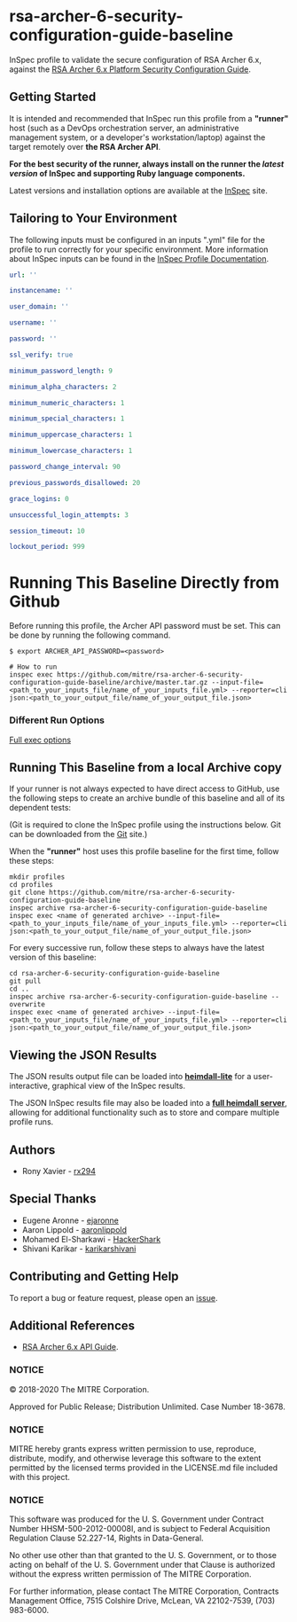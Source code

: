 # rsa-archer-6-security-configuration-guide-baseline

InSpec profile to validate the secure configuration of RSA Archer 6.x, against the [RSA Archer 6.x Platform Security Configuration Guide](https://community.rsa.com/docs/DOC-32567). 

## Getting Started

It is intended and recommended that InSpec run this profile from a __"runner"__ host (such as a DevOps orchestration server, an administrative management system, or a developer's workstation/laptop) against the target remotely over __the RSA Archer API__.

__For the best security of the runner, always install on the runner the _latest version_ of InSpec and supporting Ruby language components.__ 

Latest versions and installation options are available at the [InSpec](http://inspec.io/) site.

## Tailoring to Your Environment
The following inputs must be configured in an inputs ".yml" file for the profile to run correctly for your specific environment. More information about InSpec inputs can be found in the [InSpec Profile Documentation](https://www.inspec.io/docs/reference/profiles/).

```yaml
url: ''

instancename: ''

user_domain: ''

username: ''

password: ''

ssl_verify: true

minimum_password_length: 9

minimum_alpha_characters: 2

minimum_numeric_characters: 1

minimum_special_characters: 1

minimum_uppercase_characters: 1

minimum_lowercase_characters: 1

password_change_interval: 90

previous_passwords_disallowed: 20

grace_logins: 0

unsuccessful_login_attempts: 3

session_timeout: 10

lockout_period: 999
```

# Running This Baseline Directly from Github

Before running this profile, the Archer API password must be set. This can be done by running the following command. 

    $ export ARCHER_API_PASSWORD=<password>

```
# How to run
inspec exec https://github.com/mitre/rsa-archer-6-security-configuration-guide-baseline/archive/master.tar.gz --input-file=<path_to_your_inputs_file/name_of_your_inputs_file.yml> --reporter=cli json:<path_to_your_output_file/name_of_your_output_file.json>
```

### Different Run Options

  [Full exec options](https://docs.chef.io/inspec/cli/#options-3)

## Running This Baseline from a local Archive copy 

If your runner is not always expected to have direct access to GitHub, use the following steps to create an archive bundle of this baseline and all of its dependent tests:

(Git is required to clone the InSpec profile using the instructions below. Git can be downloaded from the [Git](https://git-scm.com/book/en/v2/Getting-Started-Installing-Git) site.)

When the __"runner"__ host uses this profile baseline for the first time, follow these steps: 

```
mkdir profiles
cd profiles
git clone https://github.com/mitre/rsa-archer-6-security-configuration-guide-baseline
inspec archive rsa-archer-6-security-configuration-guide-baseline
inspec exec <name of generated archive> --input-file=<path_to_your_inputs_file/name_of_your_inputs_file.yml> --reporter=cli json:<path_to_your_output_file/name_of_your_output_file.json>
```
For every successive run, follow these steps to always have the latest version of this baseline:

```
cd rsa-archer-6-security-configuration-guide-baseline
git pull
cd ..
inspec archive rsa-archer-6-security-configuration-guide-baseline --overwrite
inspec exec <name of generated archive> --input-file=<path_to_your_inputs_file/name_of_your_inputs_file.yml> --reporter=cli json:<path_to_your_output_file/name_of_your_output_file.json>
```

## Viewing the JSON Results

The JSON results output file can be loaded into __[heimdall-lite](https://heimdall-lite.mitre.org/)__ for a user-interactive, graphical view of the InSpec results. 

The JSON InSpec results file may also be loaded into a __[full heimdall server](https://github.com/mitre/heimdall)__, allowing for additional functionality such as to store and compare multiple profile runs. 

## Authors
* Rony Xavier - [rx294](https://github.com/rx294)

## Special Thanks
* Eugene Aronne - [ejaronne](https://github.com/ejaronne)
* Aaron Lippold - [aaronlippold](https://github.com/aaronlippold)
* Mohamed El-Sharkawi - [HackerShark](https://github.com/HackerShark)
* Shivani Karikar - [karikarshivani](https://github.com/karikarshivani)

## Contributing and Getting Help
To report a bug or feature request, please open an [issue](https://github.com/mitre/microsoft-sql-server-2014-instance-stig-baseline/issues/new).

## Additional References
- [RSA Archer 6.x API Guide](https://community.rsa.com/docs/DOC-41939).

### NOTICE

© 2018-2020 The MITRE Corporation.

Approved for Public Release; Distribution Unlimited. Case Number 18-3678.

### NOTICE

MITRE hereby grants express written permission to use, reproduce, distribute, modify, and otherwise leverage this software to the extent permitted by the licensed terms provided in the LICENSE.md file included with this project.

### NOTICE  

This software was produced for the U. S. Government under Contract Number HHSM-500-2012-00008I, and is subject to Federal Acquisition Regulation Clause 52.227-14, Rights in Data-General.  

No other use other than that granted to the U. S. Government, or to those acting on behalf of the U. S. Government under that Clause is authorized without the express written permission of The MITRE Corporation.

For further information, please contact The MITRE Corporation, Contracts Management Office, 7515 Colshire Drive, McLean, VA  22102-7539, (703) 983-6000.
